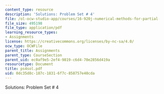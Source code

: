 ```yaml
---
content_type: resource
description: 'Solutions: Problem Set # 4'
file: /ol-ocw-studio-app/courses/16-920j-numerical-methods-for-partial-differential-equations-sma-5212-spring-2003/0dc35d8c187c18316f7c858757e40cda_ps4sol.pdf
file_size: 495198
file_type: application/pdf
learning_resource_types:
- Assignments
license: https://creativecommons.org/licenses/by-nc-sa/4.0/
ocw_type: OCWFile
parent_title: Assignments
parent_type: CourseSection
parent_uid: ec0af9e5-2ef4-9819-c6d4-70e2856d419a
resourcetype: Document
title: ps4sol.pdf
uid: 0dc35d8c-187c-1831-6f7c-858757e40cda
---
```

Solutions: Problem Set # 4